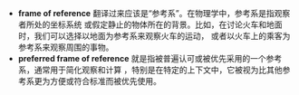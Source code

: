 - **frame of reference** 翻译过来应该是“参考系”。在物理学中，参考系是指观察者所处的坐标系统
  或假定静止的物体所在的背景。比如，在讨论火车和地面时，我们可以选择以地面为参考系来观察火车的运动，
  或者以火车上的乘客为参考系来观察周围的事物。
- **preferred frame of reference** 就是指被普遍认可或被优先采用的一个参考系，通常用于简化观察和计算
  ，特别是在特定的上下文中，它被视为比其他参考系更为方便或符合标准而被优先使用。